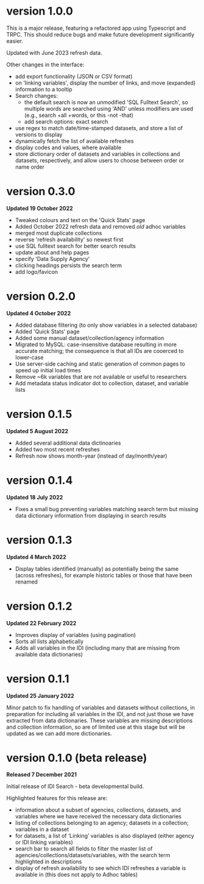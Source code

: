 # version 1.0.0

This is a major release, featuring a refactored app using Typescript and TRPC. This should reduce bugs and make future development significantly easier.

Updated with June 2023 refresh data.

Other changes in the interface:

- add export functionality (JSON or CSV format)
- on 'linking variables', display the number of links, and move (expanded) information to a tooltip
- Search changes:
  - the default search is now an unmodified 'SQL Fulltext Search', so multiple words are searched using 'AND' unless modifiers are used (e.g., search +all +words, or this -not -that)
  - add search options: exact search
- use regex to match date/time-stamped datasets, and store a list of versions to display
- dynamically fetch the list of available refreshes
- display codes and values, where available
- store dictionary order of datasets and variables in collections and datasets, respectively, and allow users to choose between order or name order

# version 0.3.0

**Updated 19 October 2022**

- Tweaked colours and text on the 'Quick Stats' page
- Added October 2022 refresh data and removed _old_ adhoc variables
- merged most duplicate collections
- reverse 'refresh availability' so newest first
- use SQL fulltext search for better search results
- update about and help pages
- specify 'Data Supply Agency'
- clicking headings persists the search term
- add logo/favicon

# version 0.2.0

**Updated 4 October 2022**

- Added database filtering (to only show variables in a selected database)
- Added 'Quick Stats' page
- Added some manual dataset/collection/agency information
- Migrated to MySQL: case-insensitive database resulting in more accurate matching; the consequence is that all IDs are cooerced to lower-case
- Use server-side caching and static generation of common pages to speed up initial load times
- Remove ~6k variables that are not available or useful to researchers
- Add metadata status indicator dot to collection, dataset, and variable lists

# version 0.1.5

**Updated 5 August 2022**

- Added several additional data dictinoaries
- Added two most recent refreshes
- Refresh now shows month-year (instead of day/month/year)

# version 0.1.4

**Updated 18 July 2022**

- Fixes a small bug preventing variables matching search term but missing data dictionary information from displaying in search results

# version 0.1.3

**Updated 4 March 2022**

- Display tables identified (manually) as potentially being the same (across refreshes), for example historic tables or those that have been renamed

# version 0.1.2

**Updated 22 February 2022**

- Improves display of variables (using pagination)
- Sorts all lists alphabetically
- Adds all variables in the IDI (including many that are missing from available data dictionaries)

# version 0.1.1

**Updated 25 January 2022**

Minor patch to fix handling of variables and datasets without collections, in preparation for including all variables in the IDI, and not just those we have extracted from data dictionaries. These variables are missing descriptions and collection information, so are of limited use at this stage but will be updated as we can add more dictionaries.

# version 0.1.0 (beta release)

**Released 7 December 2021**

Initial release of IDI Search - beta developmental build.

Highlighted features for this release are:

- information about a subset of agencies, collections, datasets, and variables where we have received the necessary data dictionaries
- listing of collections belonging to an agency; datasets in a collection; variables in a dataset
- for datasets, a list of ‘Linking’ variables is also displayed (either agency or IDI linking variables)
- search bar to search all fields to filter the master list of agencies/collections/datasets/variables, with the search term highlighted in descriptions
- display of refresh availability to see which IDI refreshes a variable is available in (this does not apply to Adhoc tables)
